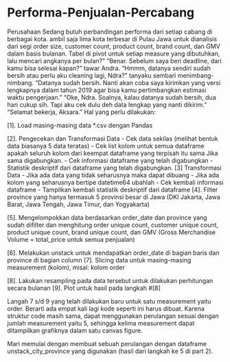 # Performa-Penjualan-Percabang
Perusahaan  Sedang butuh perbandingan performa dari setiap cabang di berbagai kota. ambil saja lima kota terbesar di Pulau Jawa untuk dianalisis dari segi order size, customer count, product count, brand count, dan GMV dalam basis bulanan. Tabel di pivot untuk setiap measure yang dibutuhkan, lalu mencari angkanya per bulan?”   “Benar. Sebelum saya beri deadline, dari kamu bisa selesai kapan?” tawar Andra.    “Hmmm, datanya sendiri sudah bersih atau perlu aku cleaning lagi, Ndra?” tanyaku sembari menimbang-nimbang.    “Datanya sudah bersih. Nanti akan coba saya kirimkan yang versi lengkapnya dalam tahun 2019 agar bisa kamu pertimbangkan estimasi waktu pengerjaan.”   “Oke, Ndra. Soalnya, kalau datanya sudah bersih, dua hari cukup sih. Tapi aku cek dulu deh data lengkap yang nanti dikirim.”   “Selamat bekerja, Aksara.”
Hal yang perlu dilakukan:

[1]. Load masing-masing data *.csv dengan Pandas

[2]. Pengecekan dan Transformasi Data 
      - Cek data sekilas (melihat bentuk data biasanya 5 data teratas)
      - Cek list kolom untuk semua dataframe apakah seluruh kolom dari keempat dataframe yang terpisah itu sama
        Jika sama digabungkan.
      - Cek informasi dataframe yang telah digabungkan
      - Statistik deskriptif dari dataframe yang telah digabungkan.
[3] Transformasi Data 
      - Jika ada data yang tidak seharusnya maka dapat dibuang
      - Jika ada kolom yang seharusnya bertipe datetime64 ubahlah
      - Cek kembali informasi dataframe 
      - Tampilkan kembali statistik deskriptif dari dataframe
[4]. Filter province yang hanya termasuk 5 provinsi besar di Jawa (DKI Jakarta, Jawa Barat, Jawa Tengah, Jawa Timur, dan Yogyakarta)

[5]. Mengelompokkan data berdasarkan order_date dan province yang sudah difilter dan menghitung order unique count, customer unique count, product unique count, brand unique count, dan GMV (Gross Merchandise Volume = total_price untuk semua penjualan)

[6]. Melakukan unstack untuk mendapatkan order_date di bagian baris dan province di bagian column
[7]. Slicing data untuk masing-masing measurement (kolom), misal: kolom order

[8]. Lakukan resampling pada data tersebut untuk dilakukan perhitungan secara bulanan
[9]. Plot untuk hasil pada langkah #[8]

Langah 7 s/d 9 yang telah dilakukan baru untuk satu measurement yaitu order. Berarti ada empat kali lagi kode seperti ini harus dibuat. Karena struktur code masih sama, dapat menggunakan perulangan sesuai dengan jumlah measurement yaitu 5, sehingga kelima measurement dapat ditampilkan grafiknya dalam satu canvas figure.

Mari memulai dengan membuat sebuah perulangan dengan dataframe unstack_city_province yang digunakan (hasil dari langkah ke 5 di part 2).

 
